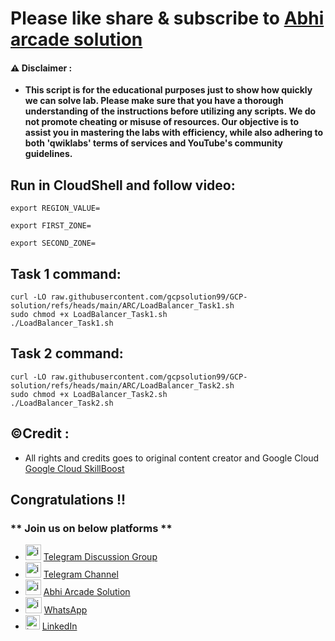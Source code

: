 # Please like share & subscribe to [Abhi arcade solution](http://www.youtube.com/@Abhi_Arcade_Solution)

#### ⚠️ Disclaimer :
- **This script is for the educational purposes just to show how quickly we can solve lab. Please make sure that you have a thorough understanding of the instructions before utilizing any scripts. We do not promote cheating or  misuse of resources. Our objective is to assist you in mastering the labs with efficiency, while also adhering to both 'qwiklabs' terms of services and YouTube's community guidelines.**

## Run in CloudShell and follow video:

```
export REGION_VALUE=
```
```
export FIRST_ZONE=
```
```
export SECOND_ZONE=
```

## Task 1 command:

```
curl -LO raw.githubusercontent.com/gcpsolution99/GCP-solution/refs/heads/main/ARC/LoadBalancer_Task1.sh
sudo chmod +x LoadBalancer_Task1.sh
./LoadBalancer_Task1.sh
```

## Task 2 command:

```
curl -LO raw.githubusercontent.com/gcpsolution99/GCP-solution/refs/heads/main/ARC/LoadBalancer_Task2.sh
sudo chmod +x LoadBalancer_Task2.sh
./LoadBalancer_Task2.sh
```

## ©Credit :
- All rights and credits goes to original content creator and Google Cloud [Google Cloud SkillBoost](https://www.cloudskillsboost.google/) 

## Congratulations !!

### ** Join us on below platforms **

- <img width="25" alt="image" src="https://github.com/user-attachments/assets/171448df-7b22-4166-8d8d-86f72fb78aff"> [Telegram Discussion Group](https://t.me/+HiOSF3PxrvFhNzU1)
- <img width="25" alt="image" src="https://github.com/user-attachments/assets/0ebd7e7d-6f9b-41e9-a241-8483dca9f3f1"> [Telegram Channel](https://t.me/abhiarcadesolution)
- <img width="25" alt="image" src="https://github.com/user-attachments/assets/dc326965-d4fa-4f1b-87f1-dbad6e3a7259"> [Abhi Arcade Solution](https://www.youtube.com/@Abhi_Arcade_Solution)
- <img width="26" alt="image" src="https://github.com/user-attachments/assets/d9070a07-7fce-47c5-8626-7ea98ccc46e3"> [WhatsApp](https://whatsapp.com/channel/0029VakEGSJ0VycJcnB8Fn3z)
- <img width="23" alt="image" src="https://github.com/user-attachments/assets/ce0916c3-e5f9-4709-afbd-e67bd42d1c57"> [LinkedIn](https://www.linkedin.com/in/abhi-arcade-solution-9b8a15319/)
